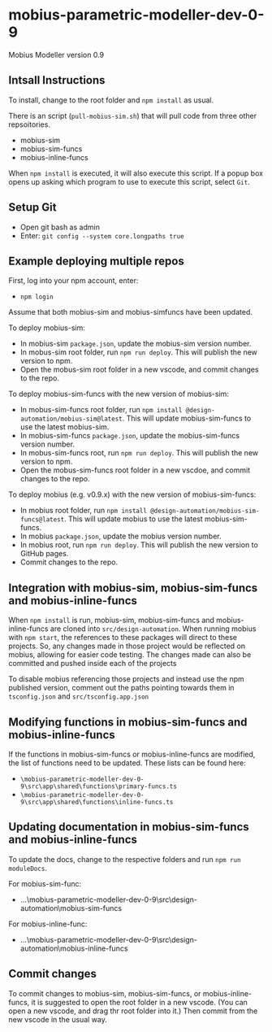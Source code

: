 # mobius-parametric-modeller-dev-0-9

Mobius Modeller version 0.9

## Intsall Instructions

To install, change to the root folder and `npm install` as usual.

There is an script (`pull-mobius-sim.sh`) that will pull code from three other repsoitories. 
- mobius-sim
- mobius-sim-funcs
- mobius-inline-funcs

When `npm install` is executed, it will also execute this script. If a popup box opens up asking which program to use to execute this script, select `Git`.

## Setup Git

* Open git bash as admin
* Enter: `git config --system core.longpaths true`

## Example deploying multiple repos

First, log into your npm account, enter: 
* `npm login`

Assume that both mobius-sim and mobius-simfuncs have been updated.

To deploy mobius-sim:
- In mobius-sim `package.json`, update the mobius-sim version number.
- In mobus-sim root folder, run `npm run deploy`. This will publish the new version to npm.
- Open the mobus-sim root folder in a new vscode, and commit changes to the repo.

To deploy mobius-sim-funcs with the new version of mobius-sim:
- In mobus-sim-funcs root folder, run `npm install @design-automation/mobius-sim@latest`. This will update 
  mobius-sim-funcs to use the latest mobius-sim.
- In mobius-sim-funcs `package.json`, update the mobius-sim-funcs version number.
- In mobus-sim-funcs root, run `npm run deploy`. This will publish the new version to npm.
- Open the mobus-sim-funcs root folder in a new vscdoe, and commit changes to the repo.

To deploy mobius (e.g. v0.9.x) with the new version of mobius-sim-funcs:
- In mobius root folder, run `npm install @design-automation/mobius-sim-funcs@latest`. This will update 
  mobius to use the latest mobius-sim-funcs.
- In mobius `package.json`, update the mobius version number.
- In mobius root, run `npm run deploy`. This will publish the new version to GitHub pages.
- Commit changes to the repo.

## Integration with mobius-sim, mobius-sim-funcs and mobius-inline-funcs

When `npm install` is run, mobius-sim, mobius-sim-funcs and mobius-inline-funcs are cloned into `src/design-automation`. When running mobius with `npm start`, the references to these packages will direct to these projects. So, any changes made in those project would be reflected on mobius, allowing for easier code testing. The changes made can also be committed and pushed inside each of the projects

To disable mobius referencing those projects and instead use the npm published version, comment out the paths pointing towards them in `tsconfig.json` and `src/tsconfig.app.json`

## Modifying functions in mobius-sim-funcs and mobius-inline-funcs

If the functions in mobius-sim-funcs or mobius-inline-funcs are modified, the list of functions need to be updated. These lists can be found here:

- `\mobius-parametric-modeller-dev-0-9\src\app\shared\functions\primary-funcs.ts`
- `\mobius-parametric-modeller-dev-0-9\src\app\shared\functions\inline-funcs.ts`

## Updating documentation in mobius-sim-funcs and mobius-inline-funcs

To update the docs, change to the respective folders and run `npm run moduleDocs`.

For mobius-sim-func:
- ...\mobius-parametric-modeller-dev-0-9\src\design-automation\mobius-sim-funcs

For mobius-inline-func:
- ...\mobius-parametric-modeller-dev-0-9\src\design-automation\mobius-inline-funcs

## Commit changes

To commit changes to mobius-sim, mobius-sim-funcs, or mobius-inline-funcs, it is suggested to open the root folder in a new vscode. (You can open a new vscode, and drag thr root folder into it.) Then commit from the new vscode in the usual way.